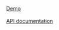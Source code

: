 [Demo](https://tolpygin.github.io/weather/build/index.html)
<br>
<br>
[API documentation](https://www.weatherapi.com/docs/)